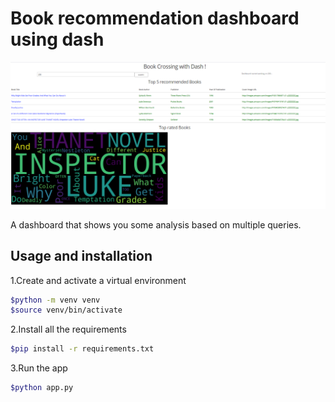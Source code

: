 # Book recommendation dashboard using dash

![dashboard](/res/book_dashboard.png)

A dashboard that shows you some analysis based on multiple queries.

## Usage and installation

1.Create and activate a virtual environment

```bash
$python -m venv venv
$source venv/bin/activate
```

2.Install all the requirements

```bash
$pip install -r requirements.txt
```

3.Run the app

```bash
$python app.py
```
